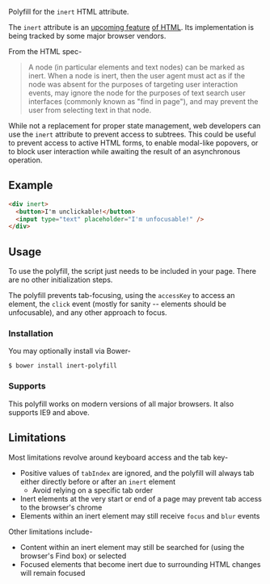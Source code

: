 Polyfill for the `inert` HTML attribute.

The `inert` attribute is an [upcoming feature](https://html.spec.whatwg.org/multipage/interaction.html#inert-subtrees) [of HTML](http://drafts.htmlwg.org/html/master/editing.html#inert-subtrees).
Its implementation is being tracked by some major browser vendors.

From the HTML spec-

> A node (in particular elements and text nodes) can be marked as inert.
> When a node is inert, then the user agent must act as if the node was absent for the purposes of targeting user interaction events, may ignore the node for the purposes of text search user interfaces (commonly known as "find in page"), and may prevent the user from selecting text in that node.

While not a replacement for proper state management, web developers can use the `inert` attribute to prevent access to subtrees.
This could be useful to prevent access to active HTML forms, to enable modal-like popovers, or to block user interaction while awaiting the result of an asynchronous operation.

## Example

```html
<div inert>
  <button>I'm unclickable!</button>
  <input type="text" placeholder="I'm unfocusable!" />
</div>
```

## Usage

To use the polyfill, the script just needs to be included in your page.
There are no other initialization steps.

The polyfill prevents tab-focusing, using the `accessKey` to access an element, the `click` event (mostly for sanity -- elements should be unfocusable), and any other approach to focus.

### Installation

You may optionally install via Bower-

    $ bower install inert-polyfill

### Supports

This polyfill works on modern versions of all major browsers. It also supports IE9 and above.

## Limitations

Most limitations revolve around keyboard access and the tab key-

- Positive values of `tabIndex` are ignored, and the polyfill will always tab either directly before or after an `inert` element
  - Avoid relying on a specific tab order
- Inert elements at the very start or end of a page may prevent tab access to the browser's chrome
- Elements within an inert element may still receive `focus` and `blur` events

Other limitations include-

- Content within an inert element may still be searched for (using the browser's Find box) or selected
- Focused elements that become inert due to surrounding HTML changes will remain focused

